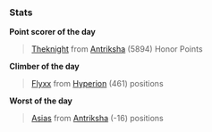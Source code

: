 

### Stats

**Point scorer of the day**
>[Theknight](/#/character/Antriksha/135676) from [Antriksha](/#/ranking/Antriksha)  (5894) Honor Points


**Climber of the day**
>[Flyxx](/#/character/Hyperion/764283) from [Hyperion](/#/ranking/Hyperion)  (461) positions


**Worst of the day**
>[Asias](/#/character/Antriksha/812879) from [Antriksha](/#/ranking/Antriksha)  (-16) positions


